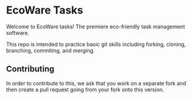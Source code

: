 # EcoWare Tasks
Welcome to EcoWare tasks! The premiere eco-friendly task management software.

This repo is intended to practice basic git skills including forking, cloning, branching, commiting, and merging.

## Contributing
In order to contribute to this, we ask that you work on a separate fork and then create a pull request going from your fork onto this version.

